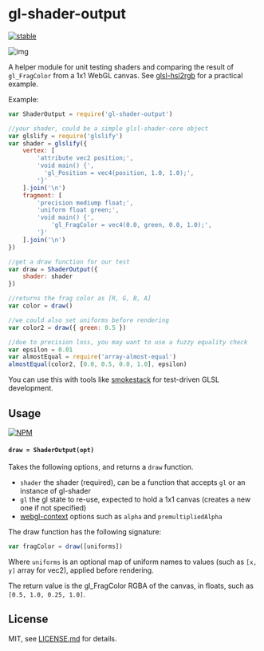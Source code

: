 # gl-shader-output

[![stable](http://badges.github.io/stability-badges/dist/stable.svg)](http://github.com/badges/stability-badges)

![img](http://i.imgur.com/bROGMVq.png)

A helper module for unit testing shaders and comparing the result of `gl_FragColor` from a 1x1 WebGL canvas. See [glsl-hsl2rgb](https://github.com/Jam3/glsl-hsl2rgb) for a practical example. 

Example: 

```js
var ShaderOutput = require('gl-shader-output')

//your shader, could be a simple glsl-shader-core object
var glslify = require('glslify')
var shader = glslify({
    vertex: [
        'attribute vec2 position;',
        'void main() {',
          'gl_Position = vec4(position, 1.0, 1.0);',
        '}'
    ].join('\n')
    fragment: [
        'precision mediump float;',
        'uniform float green;',
        'void main() {',
            'gl_FragColor = vec4(0.0, green, 0.0, 1.0);',
        '}'
    ].join('\n')
})

//get a draw function for our test
var draw = ShaderOutput({
    shader: shader
})

//returns the frag color as [R, G, B, A]
var color = draw()

//we could also set uniforms before rendering
var color2 = draw({ green: 0.5 })

//due to precision loss, you may want to use a fuzzy equality check
var epsilon = 0.01
var almostEqual = require('array-almost-equal')
almostEqual(color2, [0.0, 0.5, 0.0, 1.0], epsilon)
```

You can use this with tools like [smokestack](https://github.com/hughsk/smokestack) for test-driven GLSL development. 

## Usage

[![NPM](https://nodei.co/npm/gl-shader-output.png)](https://www.npmjs.com/package/gl-shader-output)

#### `draw = ShaderOutput(opt)`

Takes the following options, and returns a `draw` function.

- `shader` the shader (required), can be a function that accepts `gl` or an instance of gl-shader 
- `gl` the gl state to re-use, expected to hold a 1x1 canvas (creates a new one if not specified)
- [webgl-context](https://www.npmjs.com/package/webgl-context) options such as `alpha` and `premultipliedAlpha`

The draw function has the following signature:

```js
var fragColor = draw([uniforms])
```

Where `uniforms` is an optional map of uniform names to values (such as `[x, y]` array for vec2), applied before rendering.

The return value is the gl_FragColor RGBA of the canvas, in floats, such as `[0.5, 1.0, 0.25, 1.0]`.

## License

MIT, see [LICENSE.md](http://github.com/Jam3/gl-shader-output/blob/master/LICENSE.md) for details.
